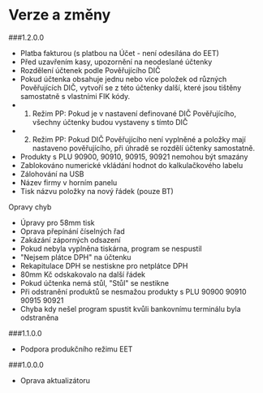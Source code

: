 # Verze a změny

###1.2.0.0
* Platba fakturou (s platbou na Účet - není odesílána do EET)
* Před uzavřením kasy, upozornění na neodeslané účtenky
* Rozdělení účtenek podle Pověřujícího DIČ
 * Pokud účtenka obsahuje jednu nebo více položek od různých Pověřujících DIČ, vytvoří se z této účtenky další, které jsou tištěny samostatně s vlastními FIK kódy.
  * 1. Režim PP: Pokud je v nastavení definované DIČ Pověřujícího, všechny účtenky budou vystaveny s tímto DIČ
  * 2. Režim PP: Pokud DIČ Pověřujícího není vyplněné a položky mají nastaveno pověřujícího, při úhradě se rozdělí účtenky samostatně.	
* Produkty s PLU 90900, 90910, 90915, 90921 nemohou být smazány
* Zablokováno numerické vkládání hodnot do kalkulačkového labelu
* Zálohování na USB
* Název firmy v horním panelu 
* Tisk názvu položky na nový řádek (pouze BT)

Opravy chyb
* Úpravy pro 58mm tisk
* Oprava přepínání číselných řad
* Zakázání záporných odsazení 
* Pokud nebyla vyplněna tiskárna, program se nespustil
* "Nejsem plátce DPH" na účtenku
* Rekapitulace DPH se nestiskne pro netplátce DPH
* 80mm Kč odskakovalo na další řádek
* Pokud účtenka nemá stůl, "Stůl" se nestikne
* Při odstranění produktů se nesmažou produkty s PLU 90900 90910 90915 90921
* Chyba kdy nešel program spustit kvůli bankovnímu terminálu byla odstraněna

###1.1.0.0
* Podpora produkčního režimu EET

###1.0.0.0
* Oprava aktualizátoru
